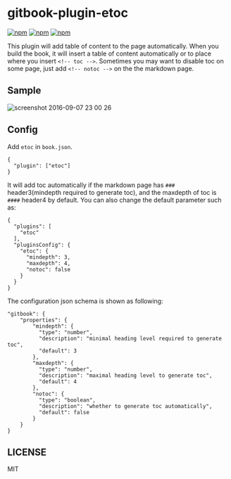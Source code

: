 # gitbook-plugin-etoc

[![npm](https://img.shields.io/npm/v/gitbook-plugin-etoc.svg?style=plastic)](https://npmjs.org/package/gitbook-plugin-etoc) [![npm](https://img.shields.io/npm/dm/gitbook-plugin-etoc.svg?style=plastic)](https://npmjs.org/package/gitbook-plugin-etoc) [![npm](https://img.shields.io/npm/dt/gitbook-plugin-etoc.svg?style=plastic)](https://npmjs.org/package/gitbook-plugin-etoc)

This plugin will add table of content to the page automatically.
When you build the book, it will insert a table of content automatically or to place where you insert `<!-- toc -->`. Sometimes you may want to disable toc on some page, just add `<!-- notoc -->` on the the markdown page.

## Sample

![screenshot 2016-09-07 23 00 26](https://cloud.githubusercontent.com/assets/1292567/18316915/f26e401c-754e-11e6-9a63-ec3763e4e385.png)

## Config

Add `etoc` in `book.json`.

```
{
  "plugin": ["etoc"]
}
```

It will add toc automatically if the markdown page has `###` header3(mindepth required to generate toc), and the maxdepth of toc is `####` header4 by default. You can also change the default parameter such as:
```
{
  "plugins": [
    "etoc"
  ],
  "pluginsConfig": {
    "etoc": {
      "mindepth": 3,
      "maxdepth": 4,
      "notoc": false
    }
  }
}
```

The configuration json schema is shown as following:
```
"gitbook": {
    "properties": {
        "mindepth": {
          "type": "number",
          "description": "minimal heading level required to generate toc",
          "default": 3
        },
        "maxdepth": {
          "type": "number",
          "description": "maximal heading level to generate toc",
          "default": 4
        },
        "notoc": {
          "type": "boolean",
          "description": "whether to generate toc automatically",
          "default": false
        }
    }
}
```

## LICENSE

MIT
